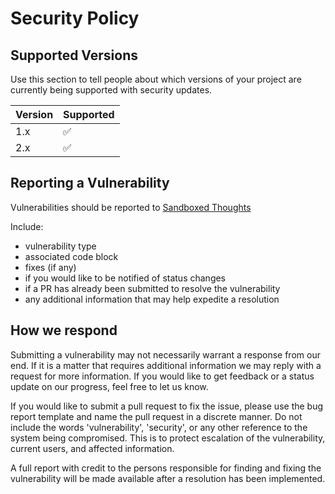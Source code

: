 # Security Policy

## Supported Versions

Use this section to tell people about which versions of your project are
currently being supported with security updates.

| Version | Supported          |
| ------- | ------------------ |
| 1.x     | :white_check_mark: |
| 2.x     | :white_check_mark: |

## Reporting a Vulnerability

Vulnerabilities should be reported to [Sandboxed Thoughts](mailto:admin@sandboxedthoughts.com?subject=vulnerability&ensp;found&ensp;in&ensp;sandboxed-thoughts/jscorder)

Include:

- vulnerability type
- associated code block
- fixes (if any)
- if you would like to be notified of status changes
- if a PR has already been submitted to resolve the vulnerability
- any additional information that may help expedite a resolution

## How we respond

Submitting a vulnerability may not necessarily warrant a response from our end. If it is a matter that requires additional information we may reply with a request for more information. If you would like to get feedback or a status update on our progress, feel free to let us know. 

If you would like to submit a pull request to fix the issue, please use the bug report template and name the pull request in a discrete manner. Do not include the words 'vulnerability', 'security', or any other reference to the system being compromised. This is to protect escalation of the vulnerability, current users, and affected information.

A full report with credit to the persons responsible for finding and fixing the vulnerability will be made available after a resolution has been implemented.
